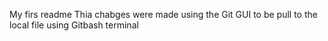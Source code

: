 My firs readme
Thia chabges were made using the Git GUI to be pull to the local file using Gitbash terminal
